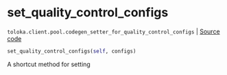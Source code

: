 # set_quality_control_configs
`toloka.client.pool.codegen_setter_for_quality_control_configs` | [Source code](https://github.com/Toloka/toloka-kit/blob/v0.1.24/src/client/pool.py#L0)

```python
set_quality_control_configs(self, configs)
```

A shortcut method for setting 

